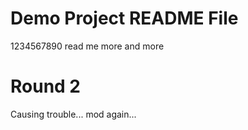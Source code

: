 # Demo Project README File

1234567890 read me
more and more

# Round 2

Causing trouble...
mod again...